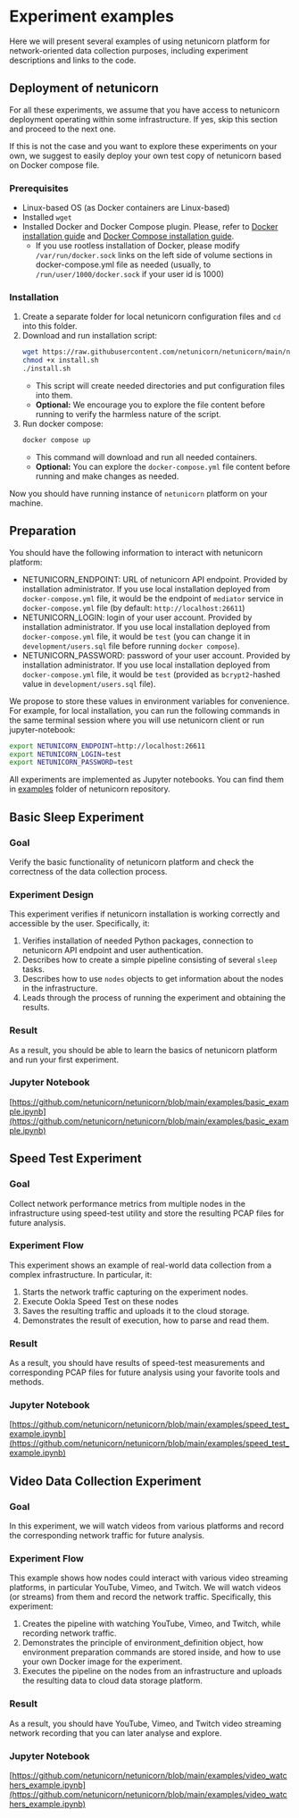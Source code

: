 # Experiment examples

Here we will present several examples of using netunicorn platform for network-oriented data collection purposes, including experiment descriptions and links to the code.

## Deployment of netunicorn
For all these experiments, we assume that you have access to netunicorn deployment operating within some infrastructure. If yes, skip this section and proceed to the next one.

If this is not the case and you want to explore these experiments on your own, we suggest to easily deploy your own test copy of netunicorn based on Docker compose file.

### Prerequisites
- Linux-based OS (as Docker containers are Linux-based)
- Installed `wget`
- Installed Docker and Docker Compose plugin. Please, refer to [Docker installation guide](https://docs.docker.com/engine/install/) and [Docker Compose installation guide](https://docs.docker.com/compose/install/).
    - If you use rootless installation of Docker, please modify `/var/run/docker.sock` links on the left side of volume sections in docker-compose.yml file as needed (usually, to `/run/user/1000/docker.sock` if your user id is 1000)

### Installation

1. Create a separate folder for local netunicorn configuration files and `cd` into this folder.
2. Download and run installation script:
   ```bash
   wget https://raw.githubusercontent.com/netunicorn/netunicorn/main/netunicorn-director/scripts/install.sh
   chmod +x install.sh
   ./install.sh
   ```
   - This script will create needed directories and put configuration files into them.
   - **Optional:** We encourage you to explore the file content before running to verify the harmless nature of the script.
3. Run docker compose:
   ```bash
   docker compose up
   ```
   - This command will download and run all needed containers.
   - **Optional:** You can explore the `docker-compose.yml` file content before running and make changes as needed.

Now you should have running instance of `netunicorn` platform on your machine.

## Preparation
You should have the following information to interact with netunicorn platform:
- NETUNICORN_ENDPOINT: URL of netunicorn API endpoint. Provided by installation administrator. If you use local installation deployed from `docker-compose.yml` file, it would be the endpoint of `mediator` service in `docker-compose.yml` file (by default: `http://localhost:26611`)
- NETUNICORN_LOGIN: login of your user account. Provided by installation administrator. If you use local installation deployed from `docker-compose.yml` file, it would be `test` (you can change it in `development/users.sql` file before running `docker compose`).
- NETUNICORN_PASSWORD: password of your user account. Provided by installation administrator. If you use local installation deployed from `docker-compose.yml` file, it would be `test` (provided as `bcrypt2`-hashed value in `development/users.sql` file).

We propose to store these values in environment variables for convenience. For example, for local installation, you can run the following commands in the same terminal session where you will use netunicorn client or run jupyter-notebook:
```bash
export NETUNICORN_ENDPOINT=http://localhost:26611
export NETUNICORN_LOGIN=test
export NETUNICORN_PASSWORD=test
```

All experiments are implemented as Jupyter notebooks. You can find them in [examples](https://github.com/netunicorn/netunicorn/tree/main/examples) folder of netunicorn repository.


## Basic Sleep Experiment

### Goal
Verify the basic functionality of netunicorn platform and check the correctness of the data collection process.

### Experiment Design
This experiment verifies if netunicorn installation is working correctly and accessible by the user. Specifically, it:
1. Verifies installation of needed Python packages, connection to netunicorn API endpoint and user authentication.
2. Describes how to create a simple pipeline consisting of several `sleep` tasks.
3. Describes how to use `nodes` objects to get information about the nodes in the infrastructure.
4. Leads through the process of running the experiment and obtaining the results.

### Result
As a result, you should be able to learn the basics of netunicorn platform and run your first experiment.

### Jupyter Notebook
[https://github.com/netunicorn/netunicorn/blob/main/examples/basic_example.ipynb](https://github.com/netunicorn/netunicorn/blob/main/examples/basic_example.ipynb)

## Speed Test Experiment

### Goal
Collect network performance metrics from multiple nodes in the infrastructure using speed-test utility and store the resulting PCAP files for future analysis.

### Experiment Flow
This experiment shows an example of real-world data collection from a complex infrastructure. In particular, it:
1. Starts the network traffic capturing on the experiment nodes.
2. Execute Ookla Speed Test on these nodes
3. Saves the resulting traffic and uploads it to the cloud storage.
4. Demonstrates the result of execution, how to parse and read them.

### Result
As a result, you should have results of speed-test measurements and corresponding PCAP files for future analysis using your favorite tools and methods.

### Jupyter Notebook
[https://github.com/netunicorn/netunicorn/blob/main/examples/speed_test_example.ipynb](https://github.com/netunicorn/netunicorn/blob/main/examples/speed_test_example.ipynb)

## Video Data Collection Experiment

### Goal
In this experiment, we will watch videos from various platforms and record the corresponding network traffic for future analysis.

### Experiment Flow
This example shows how nodes could interact with various video streaming platforms, in particular YouTube, Vimeo, and Twitch. We will watch videos (or streams) from them and record the network traffic. Specifically, this experiment:
1. Creates the pipeline with watching YouTube, Vimeo, and Twitch, while recording network traffic.
2. Demonstrates the principle of environment_definition object, how environment preparation commands are stored inside, and how to use your own Docker image for the experiment.
3. Executes the pipeline on the nodes from an infrastructure and uploads the resulting data to cloud data storage platform.

### Result
As a result, you should have YouTube, Vimeo, and Twitch video streaming network recording that you can later analyse and explore.

### Jupyter Notebook
[https://github.com/netunicorn/netunicorn/blob/main/examples/video_watchers_example.ipynb](https://github.com/netunicorn/netunicorn/blob/main/examples/video_watchers_example.ipynb)
